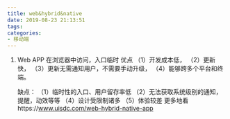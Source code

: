 ```yaml
---
title: web&hybrid&native
date: 2019-08-23 21:13:51
tags:
categories: 
- 移动端
---
```

1. Web APP
   在浏览器中访问，入口临时
   优点
    （1）开发成本低，
    （2）更新快，
    （3）更新无需通知用户，不需要手动升级，
    （4）能够跨多个平台和终端。

   缺点：
    （1）临时性的入口、用户留存率低
    （2）无法获取系统级别的通知，提醒，动效等等
    （4）设计受限制诸多
    （5）体验较差
更多地看https://www.uisdc.com/web-hybrid-native-app